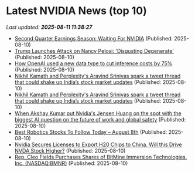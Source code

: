 # Latest NVIDIA News (top 10)
_Last updated: **2025-08-11 11:38:27**_

- [Second Quarter Earnings Season: Waiting For NVIDIA](https://www.forbes.com/sites/bill_stone/2025/08/10/second-quarter-earnings-season-waiting-for-nvidia/) (Published: 2025-08-10)
- [Trump Launches Attack on Nancy Pelosi: 'Disgusting Degenerate'](https://www.newsweek.com/trump-launches-attack-nancy-pelosi-disgusting-degenerate-2111343) (Published: 2025-08-10)
- [How OpenAI used a new data type to cut inference costs by 75%](https://www.theregister.com/2025/08/10/openai_mxfp4/) (Published: 2025-08-10)
- [Nikhil Kamath and Perplexity's Aravind Srinivas spark a tweet thread that could shake up India’s stock market updates](https://economictimes.indiatimes.com/news/new-updates/nikhil-kamath-and-perplexitys-aravind-srinivas-spark-a-tweet-thread-that-could-shake-up-indias-stock-market-updates/articleshow/123215853.cms) (Published: 2025-08-10)
- [Nikhil Kamath and Perplexity's Aravind Srinivas spark a tweet thread that could shake up India’s stock market updates](https://economictimes.indiatimes.com/tech/technology/nikhil-kamath-and-perplexitys-aravind-srinivas-spark-a-tweet-thread-that-could-shake-up-indias-stock-market-updates/articleshow/123216763.cms) (Published: 2025-08-10)
- [When Akshay Kumar put Nvidia's Jensen Huang on the spot with the biggest AI question on the future of work and global safety](https://economictimes.indiatimes.com/magazines/panache/when-akshay-kumar-put-nvidias-jensen-huang-on-the-spot-with-the-biggest-ai-question-on-the-future-of-work-and-global-safety/articleshow/123215717.cms) (Published: 2025-08-10)
- [Best Robotics Stocks To Follow Today – August 8th](https://www.etfdailynews.com/2025/08/10/best-robotics-stocks-to-follow-today-august-8th/) (Published: 2025-08-10)
- [Nvidia Secures Licenses to Export H20 Chips to China. Will this Drive NVDA Stock Higher?](https://biztoc.com/x/b0be0093716fe9c6) (Published: 2025-08-10)
- [Rep. Cleo Fields Purchases Shares of BitMine Immersion Technologies, Inc. (NASDAQ:BMNR)](https://www.etfdailynews.com/2025/08/10/rep-cleo-fields-purchases-shares-of-bitmine-immersion-technologies-inc-nasdaqbmnr/) (Published: 2025-08-10)
